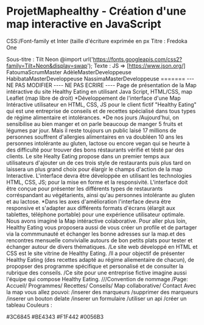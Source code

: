 # ProjetMaphealthy - Création d'une map interactive en JavaScript 

CSS:/Font-family et Inter (taille d'écriture exprimée en px Titre : Fredoka One

Sous-titre : Tilt Neon @import url('https://fonts.googleapis.com/css2?family=Tilt+Neon&display=swap');
Texte : JS => [https://www.json.org/] FatoumaScrumMaster AdèleMasterDeveloppeuse HabibataMasterDeveloppeuse NassimaMasterDeveloppeuse =======
--- NE PAS MODIFIER ---- NE PAS ECRIRE ----
Page de présentation de la Map intéractive du site Healthy Eating en utilisant Java Script, HTML/CSS, map Leaflet (map libre de droit)
*Développement de l'interface d'une Map Intéractive utilisateur en HTML, CSS, JS pour le client fictif "Healthy Eating" qui est une entreprise de conseils et de recettes spécialisé dans tous types de régime alimentaire et intolérances. *De nos jours /Aujourd'hui, on sensibilise au bien manger et on parle beaucoup de manger 5 fruits et légumes par jour. Mais il reste toujours un public laisé 17 millions de personnes souffrent d'allergies alimentaires en va doubléen 10 ans les personnes intolérante au gluten, lactose ou encore vegan qui se heurte à des difficulté pour trouver des bons réstaurants vérifié et tésté par des clients. Le site Healty Eating propose dans un premier temps aux utilisateurs d'ajouter un de ces trois style de restaurants puis plus tard on laissera un plus grand choix pour élargir le champs d'action de la map Interactive. L'interface devra être développée en utilisant les technologies HTML, CSS, JS; pour la mise en forme et la responsivité. L'interface doit être conçue pour présenter les différents types de restaurants corréspandant au végétarients, ainsi qu'au personnes intolérante au gluten et au lactose. *Dans les axes d'amélioration l'interface devra être responsive et s'adapter aux différents formats d'écrans (élargit aux tablettes, téléphone portable) pour une expérience utilisateur optimale. Nous avons imaginé la Map intéractive colaborative. Pour aller plus loin, Healthy Eating vous proposera aussi de vous créer un profile et de partager via la commmunauté et échanger les bonne adresses sur la map.et des rencontres mensuelle convivialle autours de bon petits plats pour tester et échanger autour de divers thématiques. /Le site web développé en HTML et CSS est le site vitrine de Healthy Eating. /Il a pour objectif de présenter Healthy Eating (des recettes adapté au régime aliementaire de chacun), de propopser des programme spécifique et personalisé et de consulter la rubrique des conseils. /Ce site pour une entreprise fictive imagine aussi l'équipe qui compose Healthy Eating. ///Convention de nommage /Page: Accueil/ Programmes/ Recettes/ Conseils/ Map collaborative/ Contact Avec la map vous allez pouvoi: /inserer des marqueurs /supprimer des marqueurs /inserer un bouton delate /inserer un formulaire /utiliser un api /créer un tableau Couleurs :

#3C6845
#BE4343
#F1F442
#0056B3
